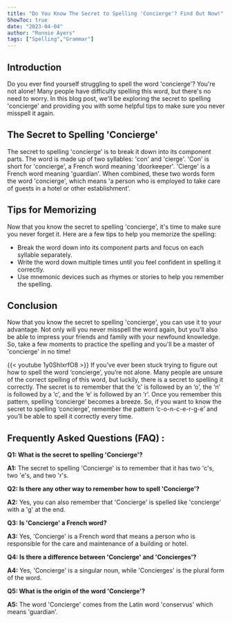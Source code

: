 ```yaml
---
title: "Do You Know The Secret to Spelling 'Concierge'? Find Out Now!"
ShowToc: true 
date: "2023-04-04"
author: "Ronnie Ayers" 
tags: ["Spelling","Grammar"]
---
```

## Introduction
Do you ever find yourself struggling to spell the word 'concierge'? You're not alone! Many people have difficulty spelling this word, but there's no need to worry. In this blog post, we'll be exploring the secret to spelling 'concierge' and providing you with some helpful tips to make sure you never misspell it again.

## The Secret to Spelling 'Concierge'
The secret to spelling 'concierge' is to break it down into its component parts. The word is made up of two syllables: 'con' and 'cierge'. 'Con' is short for 'concierge', a French word meaning 'doorkeeper'. 'Cierge' is a French word meaning 'guardian'. When combined, these two words form the word 'concierge', which means 'a person who is employed to take care of guests in a hotel or other establishment'.

## Tips for Memorizing
Now that you know the secret to spelling 'concierge', it's time to make sure you never forget it. Here are a few tips to help you memorize the spelling: 

- Break the word down into its component parts and focus on each syllable separately. 
- Write the word down multiple times until you feel confident in spelling it correctly. 
- Use mnemonic devices such as rhymes or stories to help you remember the spelling. 

## Conclusion
Now that you know the secret to spelling 'concierge', you can use it to your advantage. Not only will you never misspell the word again, but you'll also be able to impress your friends and family with your newfound knowledge. So, take a few moments to practice the spelling and you'll be a master of 'concierge' in no time!

{{< youtube 1y0ShIxrfO8 >}} 
If you’ve ever been stuck trying to figure out how to spell the word ‘concierge’, you’re not alone. Many people are unsure of the correct spelling of this word, but luckily, there is a secret to spelling it correctly. The secret is to remember that the ‘c’ is followed by an ‘o’, the ‘n’ is followed by a ‘c’, and the ‘e’ is followed by an ‘r’. Once you remember this pattern, spelling ‘concierge’ becomes a breeze. So, if you want to know the secret to spelling ‘concierge’, remember the pattern ‘c-o-n-c-e-r-g-e’ and you’ll be able to spell it correctly every time.

## Frequently Asked Questions (FAQ) :
**Q1: What is the secret to spelling 'Concierge'?**

**A1:** The secret to spelling 'Concierge' is to remember that it has two 'c's, two 'e's, and two 'r's.

**Q2: Is there any other way to remember how to spell 'Concierge'?**

**A2:** Yes, you can also remember that 'Concierge' is spelled like 'concierge' with a 'g' at the end.

**Q3: Is 'Concierge' a French word?**

**A3:** Yes, 'Concierge' is a French word that means a person who is responsible for the care and maintenance of a building or hotel.

**Q4: Is there a difference between 'Concierge' and 'Concierges'?**

**A4:** Yes, 'Concierge' is a singular noun, while 'Concierges' is the plural form of the word.

**Q5: What is the origin of the word 'Concierge'?**

**A5:** The word 'Concierge' comes from the Latin word 'conservus' which means 'guardian'.





